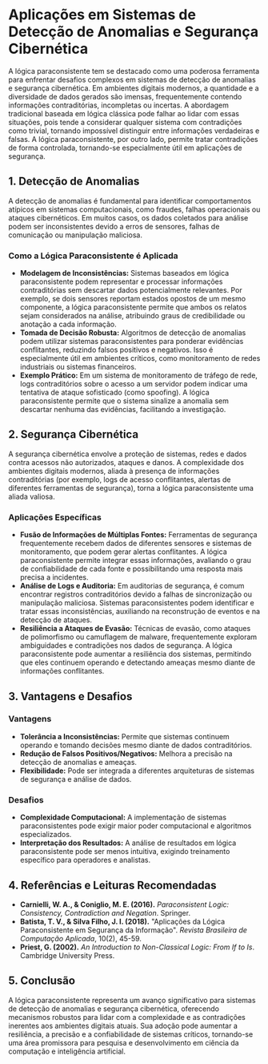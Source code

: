 
# Aplicações em Sistemas de Detecção de Anomalias e Segurança Cibernética

A lógica paraconsistente tem se destacado como uma poderosa ferramenta para enfrentar desafios complexos em sistemas de detecção de anomalias e segurança cibernética. Em ambientes digitais modernos, a quantidade e a diversidade de dados gerados são imensas, frequentemente contendo informações contraditórias, incompletas ou incertas. A abordagem tradicional baseada em lógica clássica pode falhar ao lidar com essas situações, pois tende a considerar qualquer sistema com contradições como trivial, tornando impossível distinguir entre informações verdadeiras e falsas. A lógica paraconsistente, por outro lado, permite tratar contradições de forma controlada, tornando-se especialmente útil em aplicações de segurança.

## 1. Detecção de Anomalias

A detecção de anomalias é fundamental para identificar comportamentos atípicos em sistemas computacionais, como fraudes, falhas operacionais ou ataques cibernéticos. Em muitos casos, os dados coletados para análise podem ser inconsistentes devido a erros de sensores, falhas de comunicação ou manipulação maliciosa.

### Como a Lógica Paraconsistente é Aplicada

- **Modelagem de Inconsistências:** Sistemas baseados em lógica paraconsistente podem representar e processar informações contraditórias sem descartar dados potencialmente relevantes. Por exemplo, se dois sensores reportam estados opostos de um mesmo componente, a lógica paraconsistente permite que ambos os relatos sejam considerados na análise, atribuindo graus de credibilidade ou anotação a cada informação.
- **Tomada de Decisão Robusta:** Algoritmos de detecção de anomalias podem utilizar sistemas paraconsistentes para ponderar evidências conflitantes, reduzindo falsos positivos e negativos. Isso é especialmente útil em ambientes críticos, como monitoramento de redes industriais ou sistemas financeiros.
- **Exemplo Prático:** Em um sistema de monitoramento de tráfego de rede, logs contraditórios sobre o acesso a um servidor podem indicar uma tentativa de ataque sofisticado (como spoofing). A lógica paraconsistente permite que o sistema sinalize a anomalia sem descartar nenhuma das evidências, facilitando a investigação.

## 2. Segurança Cibernética

A segurança cibernética envolve a proteção de sistemas, redes e dados contra acessos não autorizados, ataques e danos. A complexidade dos ambientes digitais modernos, aliada à presença de informações contraditórias (por exemplo, logs de acesso conflitantes, alertas de diferentes ferramentas de segurança), torna a lógica paraconsistente uma aliada valiosa.

### Aplicações Específicas

- **Fusão de Informações de Múltiplas Fontes:** Ferramentas de segurança frequentemente recebem dados de diferentes sensores e sistemas de monitoramento, que podem gerar alertas conflitantes. A lógica paraconsistente permite integrar essas informações, avaliando o grau de confiabilidade de cada fonte e possibilitando uma resposta mais precisa a incidentes.
- **Análise de Logs e Auditoria:** Em auditorias de segurança, é comum encontrar registros contraditórios devido a falhas de sincronização ou manipulação maliciosa. Sistemas paraconsistentes podem identificar e tratar essas inconsistências, auxiliando na reconstrução de eventos e na detecção de ataques.
- **Resiliência a Ataques de Evasão:** Técnicas de evasão, como ataques de polimorfismo ou camuflagem de malware, frequentemente exploram ambiguidades e contradições nos dados de segurança. A lógica paraconsistente pode aumentar a resiliência dos sistemas, permitindo que eles continuem operando e detectando ameaças mesmo diante de informações conflitantes.

## 3. Vantagens e Desafios

### Vantagens

- **Tolerância a Inconsistências:** Permite que sistemas continuem operando e tomando decisões mesmo diante de dados contraditórios.
- **Redução de Falsos Positivos/Negativos:** Melhora a precisão na detecção de anomalias e ameaças.
- **Flexibilidade:** Pode ser integrada a diferentes arquiteturas de sistemas de segurança e análise de dados.

### Desafios

- **Complexidade Computacional:** A implementação de sistemas paraconsistentes pode exigir maior poder computacional e algoritmos especializados.
- **Interpretação dos Resultados:** A análise de resultados em lógica paraconsistente pode ser menos intuitiva, exigindo treinamento específico para operadores e analistas.

## 4. Referências e Leituras Recomendadas

- **Carnielli, W. A., & Coniglio, M. E. (2016).** *Paraconsistent Logic: Consistency, Contradiction and Negation*. Springer.
- **Batista, T. V., & Silva Filho, J. I. (2018).** "Aplicações da Lógica Paraconsistente em Segurança da Informação". *Revista Brasileira de Computação Aplicada*, 10(2), 45-59.
- **Priest, G. (2002).** *An Introduction to Non-Classical Logic: From If to Is*. Cambridge University Press.

## 5. Conclusão

A lógica paraconsistente representa um avanço significativo para sistemas de detecção de anomalias e segurança cibernética, oferecendo mecanismos robustos para lidar com a complexidade e as contradições inerentes aos ambientes digitais atuais. Sua adoção pode aumentar a resiliência, a precisão e a confiabilidade de sistemas críticos, tornando-se uma área promissora para pesquisa e desenvolvimento em ciência da computação e inteligência artificial.


